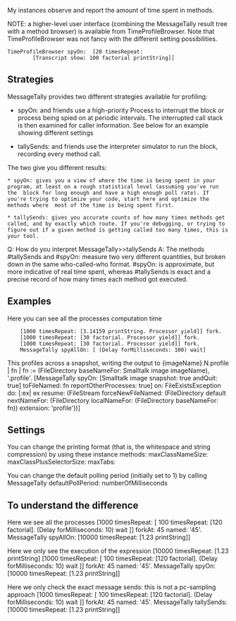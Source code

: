 My instances observe and report the amount of time spent in methods.

NOTE: a higher-level user interface (combining the MessageTally result tree with a method browser) is available from TimeProfileBrowser. Note that TimeProfileBrowser was not fancy with the different setting possibilities.

	TimeProfileBrowser spyOn:  [20 timesRepeat: 
			[Transcript show: 100 factorial printString]]
	

Strategies
-----------
MessageTally provides two different strategies available for profiling:

* spyOn: and friends use a high-priority Process to interrupt the block or process being spied on at periodic intervals. The interrupted call stack is then examined for caller information. See below for an example showing different settings

* tallySends: and friends use the interpreter simulator to run the block, recording every method call.

The two give you different results:

	* spyOn: gives you a view of where the time is being spent in your program, at least on a rough statistical level (assuming you've run the 	block for long enough and have a high enough poll rate). If you're trying to optimize your code, start here and optimize the methods where 	most of the time is being spent first.

	* tallySends: gives you accurate counts of how many times methods get called, and by exactly which route. If you're debugging, or trying to 	figure out if a given method is getting called too many times, this is your tool.

Q: How do you interpret MessageTally>>tallySends
A: The methods #tallySends and #spyOn: measure two very different quantities, but broken down in the same who-called-who format.  #spyOn: is approximate, but more indicative of real time spent, whereas #tallySends is exact and a precise record of how many times each method got executed.

Examples
----------

Here you can see all the processes computation time
	
		[1000 timesRepeat: [3.14159 printString. Processor yield]] fork.
		[1000 timesRepeat: [30 factorial. Processor yield]] fork.
		[1000 timesRepeat: [30 factorial. Processor yield]] fork.
		MessageTally spyAllOn: [ (Delay forMilliseconds: 100) wait] 

This profiles across a snapshot, writing the output to {imageName}.N.profile
	| fn |
	fn := (FileDirectory baseNameFor: Smalltalk image imageName), '.profile'.
	[MessageTally
			spyOn: [Smalltalk image snapshot: true andQuit: true]
			toFileNamed: fn
			reportOtherProcesses: true]
		on: FileExistsException
		do: [:ex|
			ex resume:
				(FileStream forceNewFileNamed: 
					(FileDirectory default
						nextNameFor:
							(FileDirectory localNameFor: 
								(FileDirectory baseNameFor: fn))
						extension: 'profile'))]

Settings
---------
You can change the printing format (that is, the whitespace and string compression) by using these instance methods: 
	maxClassNameSize:
	maxClassPlusSelectorSize:
	maxTabs:

You can change the default polling period (initially set to 1) by calling
	MessageTally defaultPollPeriod: numberOfMilliseconds


To understand the difference
----------------------------------
Here we see all the processes
	[1000 timesRepeat: [
		100 timesRepeat: [120 factorial].
		(Delay forMilliseconds: 10) wait
		]] forkAt: 45 named: '45'.
	MessageTally spyAllOn: [10000 timesRepeat: [1.23 printString]]
	
	
Here we only see the execution of the expression [10000 timesRepeat: [1.23 printString]
	[1000 timesRepeat: [
		100 timesRepeat: [120 factorial].
		(Delay forMilliseconds: 10) wait
		]] forkAt: 45 named: '45'.
	MessageTally spyOn: [10000 timesRepeat: [1.23 printString]]
	
Here we only check the exact message sends: this is not a pc-sampling approach
	[1000 timesRepeat: [
		100 timesRepeat: [120 factorial].
		(Delay forMilliseconds: 10) wait
		]] forkAt: 45 named: '45'.
	MessageTally tallySends: [10000 timesRepeat: [1.23 printString]]
	


